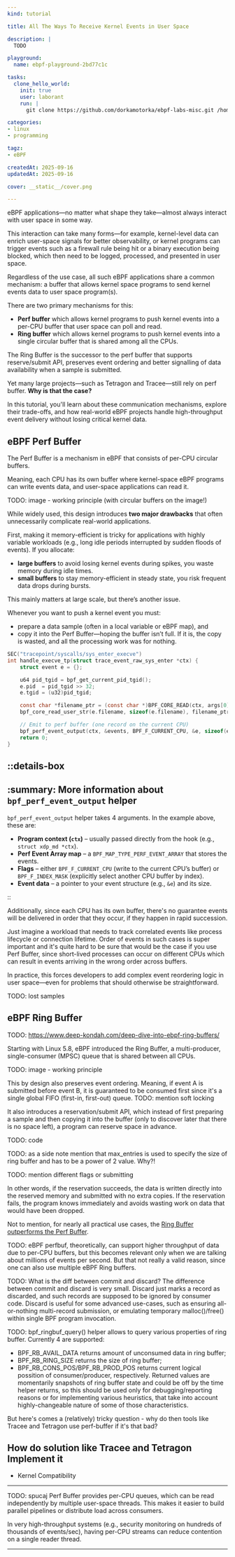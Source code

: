 ```yaml
---
kind: tutorial

title: All The Ways To Receive Kernel Events in User Space

description: |
  TODO

playground:
  name: ebpf-playground-2bd77c1c

tasks:
  clone_hello_world:
    init: true
    user: laborant
    run: |
      git clone https://github.com/dorkamotorka/ebpf-labs-misc.git /home/laborant/ebpf-labs-misc

categories:
- linux
- programming

tagz:
- eBPF

createdAt: 2025-09-16
updatedAt: 2025-09-16

cover: __static__/cover.png

---
```


eBPF applications—no matter what shape they take—almost always interact with user space in some way.

This interaction can take many forms—for example, kernel-level data can enrich user-space signals for better observability, or kernel programs can trigger events such as a firewall rule being hit or a binary execution being blocked, which then need to be logged, processed, and presented in user space.

Regardless of the use case, all such eBPF applications share a common mechanism: a buffer that allows kernel space programs to send kernel events data to user space program(s).

There are two primary mechanisms for this:
- **Perf buffer** which allows kernel programs to push kernel events into a per-CPU buffer that user space can poll and read.
- **Ring buffer** which allows kernel programs to push kernel events into a single circular buffer that is shared among all the CPUs.

The Ring Buffer is the successor to the perf buffer that supports reserve/submit API, preserves event ordering and better signalling of data availability when a sample is submitted. 

Yet many large projects—such as Tetragon and Tracee—still rely on perf buffer. **Why is that the case?**

In this tutorial, you'll learn about these communication mechanisms, explore their trade-offs, and how real-world eBPF projects handle high-throughput event delivery without losing critical kernel data.

## eBPF Perf Buffer

The Perf Buffer is a mechanism in eBPF that consists of per-CPU circular buffers. 

Meaning, each CPU has its own buffer where kernel-space eBPF programs can write events data, and user-space applications can read it.

TODO: image - working principle (with circular buffers on the image!)

While widely used, this design introduces **two major drawbacks** that often unnecessarily complicate real-world applications.

First, making it memory-efficient is tricky for applications with highly variable workloads (e.g., long idle periods interrupted by sudden floods of events). If you allocate:
- **large buffers** to avoid losing kernel events during spikes, you waste memory during idle times.
- **small buffers** to stay memory-efficient in steady state, you risk frequent data drops during bursts.

This mainly matters at large scale, but there’s another issue.

Whenever you want to push a kernel event you must:
- prepare a data sample (often in a local variable or eBPF map), and
- copy it into the Perf Buffer—hoping the buffer isn’t full. If it is, the copy is wasted, and all the processing work was for nothing.

```c [perf.c] {3,13}
SEC("tracepoint/syscalls/sys_enter_execve")
int handle_execve_tp(struct trace_event_raw_sys_enter *ctx) {
    struct event e = {};

    u64 pid_tgid = bpf_get_current_pid_tgid();
    e.pid  = pid_tgid >> 32;
    e.tgid = (u32)pid_tgid;

    const char *filename_ptr = (const char *)BPF_CORE_READ(ctx, args[0]);
    bpf_core_read_user_str(e.filename, sizeof(e.filename), filename_ptr);

    // Emit to perf buffer (one record on the current CPU)
    bpf_perf_event_output(ctx, &events, BPF_F_CURRENT_CPU, &e, sizeof(e));
    return 0;
}
```

::details-box
---
:summary: More information about `bpf_perf_event_output` helper
---

`bpf_perf_event_output` helper takes 4 arguments. In the example above, these are:
- **Program context (`ctx`)** – usually passed directly from the hook (e.g., `struct xdp_md *ctx`).  
- **Perf Event Array map** – a `BPF_MAP_TYPE_PERF_EVENT_ARRAY` that stores the events.  
- **Flags** – either `BPF_F_CURRENT_CPU` (write to the current CPU’s buffer) or `BPF_F_INDEX_MASK` (explicitly select another CPU buffer by index).  
- **Event data** – a pointer to your event structure (e.g., `&e`) and its size.  

::

Additionally, since each CPU has its own buffer, there's no guarantee events will be delivered in order that they occur, if they happen in rapid succession.

Just imagine a workload that needs to track correlated events like process lifecycle or connection lifetime. Order of events in such cases is super important and it's quite hard to be sure that would be the case if you use Perf Buffer, since short-lived processes can occur on different CPUs which can result in events arriving in the wrong order across buffers.

In practice, this forces developers to add complex event reordering logic in user space—even for problems that should otherwise be straightforward.

TODO: lost samples

## eBPF Ring Buffer

TODO: https://www.deep-kondah.com/deep-dive-into-ebpf-ring-buffers/

Starting with Linux 5.8, eBPF introduced the Ring Buffer, a multi-producer, single-consumer (MPSC) queue that is shared between all CPUs. 

TODO: image - working principle

This by design also preserves event ordering. Meaning, if event A is submitted before event B, it is guaranteed to be consumed first since it's a single global FIFO (first-in, first-out) queue. TODO: mention soft locking 

It also introduces a reservation/submit API, which instead of first preparing a sample and then copying it into the buffer (only to discover later that there is no space left), a program can reserve space in advance. 

TODO: code

TODO: as a side note mention that max_entries is used to specify the size of ring buffer and has to be a power of 2 value. Why?!

TODO: mention different flags or submitting

In other words, if the reservation succeeds, the data is written directly into the reserved memory and submitted with no extra copies. If the reservation fails, the program knows immediately and avoids wasting work on data that would have been dropped.

Not to mention, for nearly all practical use cases, the [Ring Buffer outperforms the Perf Buffer](https://patchwork.ozlabs.org/project/netdev/patch/20200529075424.3139988-5-andriin@fb.com/).

TODO: eBPF perfbuf, theoretically, can support higher throughput of data due to per-CPU buffers, but this becomes relevant only when we are talking about millions of events per second. But that not really a valid reason, since one can also use multiple eBPF Ring buffers.

TODO: What is the diff between commit and discard? The difference between commit and discard is very small. Discard just marks a record as discarded, and such records are supposed to be ignored by consumer code. Discard is useful for some advanced use-cases, such as ensuring all-or-nothing multi-record submission, or emulating temporary malloc()/free() within single BPF program invocation.


TODO: bpf_ringbuf_query() helper allows to query various properties of ring buffer.
Currently 4 are supported:
  - BPF_RB_AVAIL_DATA returns amount of unconsumed data in ring buffer;
  - BPF_RB_RING_SIZE returns the size of ring buffer;
  - BPF_RB_CONS_POS/BPF_RB_PROD_POS returns current logical possition of
    consumer/producer, respectively.
Returned values are momentarily snapshots of ring buffer state and could be
off by the time helper returns, so this should be used only for
debugging/reporting reasons or for implementing various heuristics, that take
into account highly-changeable nature of some of those characteristics.

But here's comes a (relatively) tricky question - why do then tools like Tracee and Tetragon use perf-buffer if it's that bad?

## How do solution like Tracee and Tetragon Implement it

- Kernel Compatibility
-------
TODO: spucaj
Perf Buffer provides per-CPU queues, which can be read independently by multiple user-space threads. This makes it easier to build parallel pipelines or distribute load across consumers.

In very high-throughput systems (e.g., security monitoring on hundreds of thousands of events/sec), having per-CPU streams can reduce contention on a single reader thread.
______